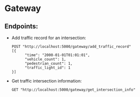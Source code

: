 # Gateway

## Endpoints:

- Add traffic record for an intersection:

  ```
  POST "http://localhost:5000/gateway/add_traffic_record"
  [{
        "time": "2000-01-01T01:01:01",
        "vehicle_count": 1,
        "pedestrian_count": 1,
        "traffic_light_id": 1
  }]
  ```
  
- Get traffic intersection information:

  ```
  GET "http://localhost:5000/gateway/get_intersection_info"
  ```
  